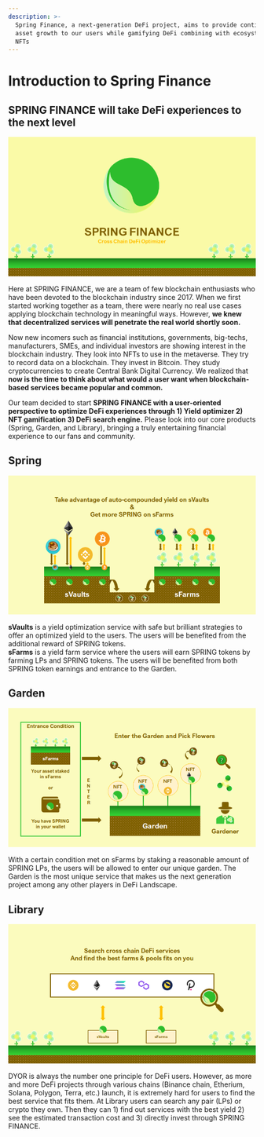 ```yaml
---
description: >-
  Spring Finance, a next-generation DeFi project, aims to provide continuous
  asset growth to our users while gamifying DeFi combining with ecosystem-driven
  NFTs
---
```


# Introduction to Spring Finance

## SPRING FINANCE will take DeFi experiences to the next level 

![](.gitbook/assets/image%20%2824%29.png)

Here at SPRING FINANCE, we are a team of few blockchain enthusiasts who have been devoted to the blockchain industry since 2017. When we first started working together as a team, there were nearly no real use cases applying blockchain technology in meaningful ways. However, **we knew that decentralized services will penetrate the real world shortly soon.**‌

Now new incomers such as financial institutions, governments, big-techs, manufacturers, SMEs, and individual investors are showing interest in the blockchain industry. They look into NFTs to use in the metaverse. They try to record data on a blockchain. They invest in Bitcoin. They study cryptocurrencies to create Central Bank Digital Currency. We realized that **now is the time to think about what would a user want when blockchain-based services became popular and common.**‌

Our team decided to start **SPRING FINANCE with a user-oriented perspective to optimize DeFi experiences through 1\) Yield optimizer 2\) NFT gamification 3\) DeFi search engine.** Please look into our core products \(Spring, Garden, and Library\), bringing a truly entertaining financial experience to our fans and community.

## Spring

![](.gitbook/assets/image%20%2816%29.png)

**sVaults** is a yield optimization service with safe but brilliant strategies to offer an optimized yield to the users. The users will be benefited from the additional reward of SPRING tokens.  
**sFarms** is a yield farm service where the users will earn SPRING tokens by farming LPs and SPRING tokens. The users will be benefited from both SPRING token earnings and entrance to the Garden.

## Garden

![](.gitbook/assets/image%20%2828%29.png)

With a certain condition met on sFarms by staking a reasonable amount of SPRING LPs, the users will be allowed to enter our unique garden. The Garden is the most unique service that makes us the next generation project among any other players in DeFi Landscape.

## Library

![](.gitbook/assets/image%20%2846%29.png)

DYOR is always the number one principle for DeFi users. However, as more and more DeFi projects through various chains \(Binance chain, Etherium, Solana, Polygon, Terra, etc.\) launch, it is extremely hard for users to find the best service that fits them. At Library users can search any pair \(LPs\) or crypto they own. Then they can 1\) find out services with the best yield 2\) see the estimated transaction cost and 3\) directly invest through SPRING FINANCE.

### 

